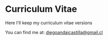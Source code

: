 # Curriculum Vitae

Here I'll keep my curriculum vitae versions

You can find me at: diegoandaicastilla@gmail.cl
